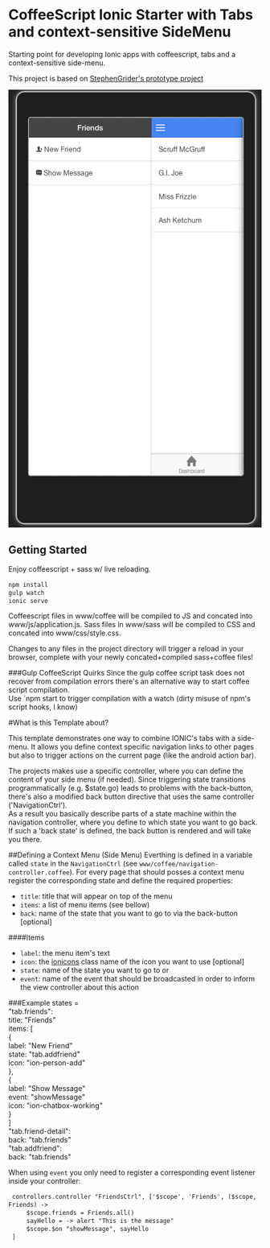 CoffeeScript Ionic Starter with Tabs and context-sensitive SideMenu
===


Starting point for developing Ionic apps with coffeescript, tabs and a context-sensitive side-menu.

This project is based on [StephenGrider's prototype project](https://github.com/StephenGrider/CoffeeScript-Ionic-Starter)

![Screenshot](./IONIC-Tabs-SideMenu.png)

Getting Started
---

Enjoy coffeescript + sass w/ live reloading.

```
npm install
gulp watch
ionic serve
```
Coffeescript files in www/coffee will be compiled to JS and concated into www/js/application.js.  Sass files in www/sass will be compiled to CSS and concated into www/css/style.css.

Changes to any files in the project directory will trigger a reload in your browser, complete with your newly concated+compiled sass+coffee files!

###Gulp CoffeeScript Quirks
Since the gulp coffee script task does not recover from compilation errors there's an alternative way to start coffee script compilation.  
Use `npm start to trigger compilation with a watch (dirty misuse of npm's script hooks, I know)

#What is this Template about?

This template demonstrates one way to combine IONIC's tabs with a side-menu. It allows you define context specific navigation
links to other pages but also to trigger actions on the current page (like the android action bar).

The projects makes use a specific controller, where you can define the content of your side menu (if needed). Since triggering state transitions 
programmatically (e.g. $state.go) leads to problems with the back-button, there's also a modified back button directive that
uses the same controller ('NavigationCtrl').  
As a result you basically describe parts of a state machine within the navigation controller, where you define to which state you
 want to go back. If such a 'back state' is defined, the back button is rendered and will take you there.
 
##Defining a Context Menu (Side Menu)
Everthing is defined in a variable called `state` in the `NavigationCtrl` (see `www/coffee/navigation-controller.coffee`). 
For every page that should posses a context menu register the corresponding state and define the required properties:  


* `title`: title that will appear on top of the menu  
* `items`: a list of menu items (see bellow)  
* `back`: name of the state that you want to go to via the back-button [optional]

####Items
* `label`: the menu item's text
* `icon`: the [ionicons](http://ionicons.com/) class name of the icon you want to use [optional]
* `state`: name of the state you want to go to or
* `event`: name of the event that should be broadcasted in order to inform the view controller about this action

###Example
    states =  
                 "tab.friends":  
                     title: "Friends"  
                     items: [  
                         {  
                             label: "New Friend"  
                             state: "tab.addfriend"  
                             icon: "ion-person-add"  
                         },  
                         {  
                             label: "Show Message"  
                             event: "showMessage"  
                             icon: "ion-chatbox-working"  
                         }  
                     ]  
                 "tab.friend-detail":  
                     back: "tab.friends"  
                 "tab.addfriend":  
                     back: "tab.friends"  

When using `event` you only need to register a corresponding event listener inside your controller:
 
     controllers.controller "FriendsCtrl", ['$scope', 'Friends', ($scope, Friends) ->
         $scope.friends = Friends.all()
         sayHello = -> alert "This is the message"
         $scope.$on "showMessage", sayHello
     ]